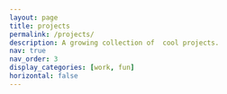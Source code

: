 ```yaml
---
layout: page
title: projects
permalink: /projects/
description: A growing collection of  cool projects.
nav: true
nav_order: 3
display_categories: [work, fun]
horizontal: false
---
```


